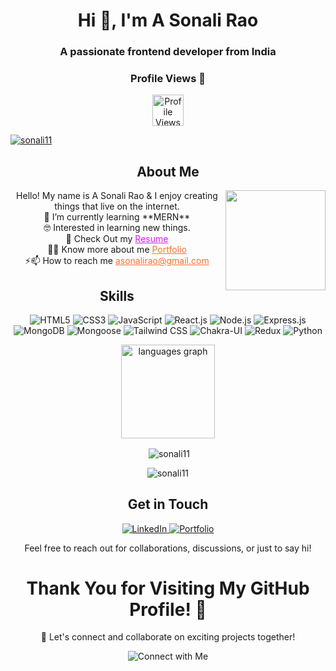 
<h1 align="center">Hi 👋, I'm A Sonali Rao</h1>
<h3 align="center">A passionate frontend developer from India</h3>
<div align="center">
  <h3>Profile Views 👀 </h3>  <img src="https://profile-counter.glitch.me/sonali11/count.svg" height="50" alt="Profile Views"  />

<p align="left"> <a href="https://github.com/ryo-ma/github-profile-trophy"><img src="https://github-profile-trophy.vercel.app/?username=sonali11" alt="sonali11" /></a> </p>
</div>


<div align="center">
  <h2 align="center">About Me</h2>

<img align="right" height="160" src="https://i.imgflip.com/65efzo.gif"  />
<p align="center">
 Hello! My name is A Sonali Rao & I enjoy creating things that live on the internet.
  <br>
  🌱 I’m currently learning **MERN**
  <br>
  🤓 Interested in learning new things.
<br>
🤔 Check Out my <a href="https://drive.google.com/file/d/1G7t-7h_d9Z56yCotl6eyJXosYJcKghxo/view" style="color: rgb(211, 28, 255);">Resume</a>
<br>
👨‍💻 Know more about me <a href="https://khushi-s-portfolio.vercel.app/" style="color: rgb(250, 111, 50);">Portfolio</a>
<br>
⚡📫 How to reach me <a href="mailto:asonalirao@gmail.com" style="color:rgb(250, 111, 50);">asonalirao@gmail.com</a>
</p>
</div>


<h2 align="center">Skills</h2>

<p align="center">
<!--     <a href="https://www.cprogramming.com/" target="_blank" rel="noreferrer"> <img src="https://raw.githubusercontent.com/devicons/devicon/master/icons/c/c-original.svg" alt="c" width="40" height="40"/>
      <p align="center"> -->
<img src="https://img.shields.io/badge/HTML5-%23E34F26.svg?&style=for-the-badge&logo=html5&logoColor=white" alt="HTML5">
<img src="https://img.shields.io/badge/CSS3-%231572B6.svg?&style=for-the-badge&logo=css3&logoColor=white" alt="CSS3">
<img src="https://img.shields.io/badge/JavaScript-%23323330.svg?&style=for-the-badge&logo=javascript&logoColor=%23F7DF1E" alt="JavaScript">
<img src="https://img.shields.io/badge/React-%2361DAFB.svg?&style=for-the-badge&logo=react&logoColor=white" alt="React.js">
<img src="https://img.shields.io/badge/Node.js-%23339933.svg?&style=for-the-badge&logo=node.js&logoColor=white" alt="Node.js">
<img src="https://img.shields.io/badge/Express.js-%23000000.svg?&style=for-the-badge&logo=express&logoColor=white" alt="Express.js">
<img src="https://img.shields.io/badge/MongoDB-%2347A248.svg?&style=for-the-badge&logo=mongodb&logoColor=white" alt="MongoDB">
<img src="https://img.shields.io/badge/Mongoose-%23880000.svg?&style=for-the-badge&logo=mongoose&logoColor=white" alt="Mongoose">
<img src="https://img.shields.io/badge/Tailwind_CSS-%2338B2AC.svg?&style=for-the-badge&logo=tailwind-css&logoColor=white" alt="Tailwind CSS">
<img src="https://img.shields.io/badge/Chakra%20UI-%233197AC.svg?&style=for-the-badge&logo=chakra-ui&logoColor=white" alt="Chakra-UI">
<img src="https://img.shields.io/badge/Redux-%23764ABC.svg?&style=for-the-badge&logo=redux&logoColor=white" alt="Redux">
<img src="https://img.shields.io/badge/Python-%233776AB.svg?&style=for-the-badge&logo=python&logoColor=white" alt="Python">
</p>

<div align="center">
<p>  <img src="https://github-readme-stats.vercel.app/api/top-langs/?username=sonali11&layout=compact&theme=radical" height="150" alt="languages graph"  /></p>
<p>&nbsp;<img align="center" src="https://github-readme-stats.vercel.app/api?username=sonali11&show_icons=true&locale=en&theme=radical" alt="sonali11" /></p>
<p><img align="center" src="https://github-readme-streak-stats.herokuapp.com/?user=sonali11&theme=midnight-purple" alt="sonali11" /></p>
</div>

<h2 align="center">Get in Touch</h2>

<p align="center">
  <a href="https://www.linkedin.com/in/khushi-gupta-76b983260" target="_blank">
    <img src="https://img.shields.io/badge/LinkedIn-%230077B5.svg?&style=for-the-badge&logo=linkedin&logoColor=white" alt="LinkedIn">
  </a>
    <a href="https:https://khushi-s-portfolio.vercel.app/" target="_blank">
    <img src="https://img.shields.io/badge/Portfolio-%2312100E.svg?&style=for-the-badge&logo=dev.to&logoColor=white" alt="Portfolio">
  </a>

</p>

<p align="center">
  Feel free to reach out for collaborations, discussions, or just to say hi!
</p>

###

<h1 align='center' >Thank You for Visiting My GitHub Profile! 👋</h1>

<p align="center">
  🚀 Let's connect and collaborate on exciting projects together!
</p>

<p align="center">
  <img src="https://img.shields.io/badge/Connect%20with%20Me-%2312100E.svg?&style=for-the-badge&logo=dev.to&logoColor=white" alt="Connect with Me">
</p>

###




